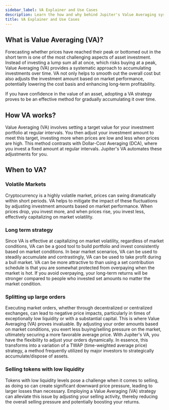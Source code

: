 ```yaml
---
sidebar_label: VA Explainer and Use Cases
description: Learn the how and why behind Jupiter's Value Averaging system.
title: VA Explainer and Use Cases
---
```


<head>
    <title>Jupiter VA Explainer and Use Cases</title>
    <meta name="twitter:card" content="summary" />
</head>

## What is Value Averaging (VA)?
Forecasting whether prices have reached their peak or bottomed out in the short term is one of the most challenging aspects of asset investment. Instead of investing a lump sum all at once, which risks buying at a peak, Value Averaging (VA) provides a systematic approach to accumulating investments over time. VA not only helps to smooth out the overall cost but also adjusts the investment amount based on market performance, potentially lowering the cost basis and enhancing long-term profitability.

If you have confidence in the value of an asset, adopting a VA strategy proves to be an effective method for gradually accumulating it over time.

## How VA works?
Value Averaging (VA) involves setting a target value for your investment portfolio at regular intervals. You then adjust your investment amount to meet this target, investing more when prices are low and less when prices are high. This method contrasts with Dollar-Cost Averaging (DCA), where you invest a fixed amount at regular intervals. Jupiter's VA automates these adjustments for you.

## When to VA?
### Volatile Markets
Cryptocurrency is a highly volatile market, prices can swing dramatically within short periods. VA helps to mitigate the impact of these fluctuations by adjusting investment amounts based on market performance. When prices drop, you invest more, and when prices rise, you invest less, effectively capitalizing on market volatility.

### Long term strategy
Since VA is effective at capitalizing on market volatility, regardless of market conditions, VA can be a good tool to build portfolio and invest consistently based on market conditions. In bear market scenarios, VA can be used to steadily accumulate and contrastingly, VA can be used to take profit during a bull market. VA can be more attractive to than using a set contribution schedule is that you are somewhat protected from overpaying when the market is hot. If you avoid overpaying, your long-term returns will be stronger compared to people who invested set amounts no matter the market condition.


### Splitting up large orders
Executing market orders, whether through decentralized or centralized exchanges, can lead to negative price impacts, particularly in times of exceptionally low liquidity or with a substantial capital. This is where Value Averaging (VA) proves invaluable. By adjusting your order amounts based on market conditions, you exert less buying/selling pressure on the market, ultimately securing a more favorable average price. With Jupiter's VA, you have the flexibility to adjust your orders dynamically. In essence, this transforms into a variation of a TWAP (time-weighted average price) strategy, a method frequently utilized by major investors to strategically accumulate/dispose of assets.

### Selling tokens with low liquidity
Tokens with low liquidity levels pose a challenge when it comes to selling, as doing so can create significant downward price pressure, leading to larger losses than necessary. Employing a Value Averaging (VA) strategy can alleviate this issue by adjusting your selling activity, thereby reducing the overall selling pressure and potentially boosting your returns.
